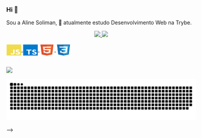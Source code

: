 ### Hi 👋
Sou a Aline Soliman, 
🌱 atualmente estudo Desenvolvimento Web na Trybe.

<!--
**AlineSoliman/AlineSoliman** is a ✨ _special_ ✨ repository because its `README.md` (this file) appears on your GitHub profile.

Here are some ideas to get you started:

- 🔭 I’m currently working on ...
- 🌱 I’m currently learning ...
- 👯 I’m looking to collaborate on ...
- 🤔 I’m looking for help with ...
- 💬 Ask me about ...
- 📫 How to reach me: ...
- 😄 Pronouns: ...
- ⚡ Fun fact: ...
-->
<div align="center">
  <a href="https://github.com/AlineSoliman">
  <img height="180em" src="https://github-readme-stats.vercel.app/api?username=AlineSoliman&show_icons=true&theme=dracula&include_all_commits=true&count_private=true"/>
  <img height="180em" src="https://github-readme-stats.vercel.app/api/top-langs/?username=AlineSoliman&layout=compact&langs_count=7&theme=dracula"/>
</div>
<div style="display: inline_block"><br>
  <img align="center" alt="aline-Js" height="30" width="40" src="https://raw.githubusercontent.com/devicons/devicon/master/icons/javascript/javascript-plain.svg">
  <img align="center" alt="aline-Ts" height="30" width="40" src="https://raw.githubusercontent.com/devicons/devicon/master/icons/typescript/typescript-plain.svg">
<!--   <img align="center" alt="Rafa-React" height="30" width="40" src="https://raw.githubusercontent.com/devicons/devicon/master/icons/react/react-original.svg"> -->
  <img align="center" alt="aline-HTML" height="30" width="40" src="https://raw.githubusercontent.com/devicons/devicon/master/icons/html5/html5-original.svg">
  <img align="center" alt="aline-CSS" height="30" width="40" src="https://raw.githubusercontent.com/devicons/devicon/master/icons/css3/css3-original.svg">
<!--   <img align="center" alt="Rafa-Python" height="30" width="40" src="https://raw.githubusercontent.com/devicons/devicon/master/icons/python/python-original.svg">
  <img align="center" alt="Rafa-Csharp" height="30" width="40" src="https://raw.githubusercontent.com/devicons/devicon/master/icons/csharp/csharp-original.svg">
  <img align="right" alt="Rafa-pic" height="150" style="border-radius:50px;" src="https://media.discordapp.net/attachments/639956127056134178/890373478988013628/Publicacoes_Instagram_1_1.png?width=676&height=676"> -->
</div>
  
  ##
 
<div> 
    <a href="https://linkedin.com/in/alinesoliman" target="_blank"><img src="https://img.shields.io/badge/-LinkedIn-%230077B5?style=for-the-badge&logo=linkedin&logoColor=white" target="_blank"></a> 
 
  ![Snake animation](https://github.com/AlineSoliman/AlineSoliman/blob/output/github-contribution-grid-snake.svg)
 
</div>

 -->
